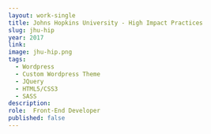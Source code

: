 ```yaml
---
layout: work-single
title: Johns Hopkins University - High Impact Practices
slug: jhu-hip
year: 2017
link:
image: jhu-hip.png
tags:
  - Wordpress
  - Custom Wordpress Theme
  - JQuery
  - HTML5/CSS3
  - SASS
description:
role:  Front-End Developer
published: false
---
```

